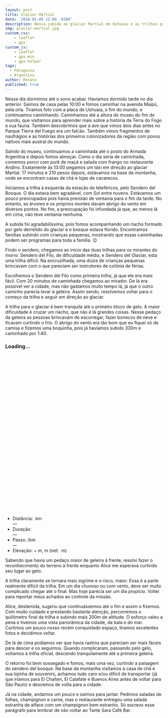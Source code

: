 ```yaml
---
layout: post
title: Glaciar Martial
date: '2018-01-09 12:00 -0300'
description: Nossa subida ao glaciar Martial em Ushuaia e as trilhas que fizemos por lá
img: glaciar-martial.jpg
custom_css:
    - leaflet
    - gpx
custom_js:
    - leaflet
    - gpx.min
    - gpx-helper
tags:
  - Patagonia
  - Argentina
author: Renato
published: true
---
```


Nesse dia dormimos até o sono acabar. Havíamos dormido tarde no dia anterior.
Saímos de casa pelas 10:00 e fomos caminhar na avenida Maipú, pela orla.
Tiramos foto com a placa de Ushuaia, o fim do mundo, e continuamos caminhando.
Caminhamos até a altura do museu do fim do mundo, que visitamos para aprender
mais sobre a história da Terra do Fogo e sua fauna. Também descobrimos que
a ave que vimos dois dias antes no Parque Tierra del Fuego era um falcão.
Também vimos fragmentos de naufrágios e as histórias dos primeiros
colonizadores da região com povos nativos mais austral do mundo.

Saindo do museu, continuamos a caminhada até o posto do Armada Argentina
e depois fomos almoçar. Como o dia seria de caminhada, comemos porco com purê
de maçã e salada com frango no restaurante Andino. Exatamente às 13:00 pegamos
um táxi em direção ao glaciar Martial. 17 minutos e 210 pesos depois, estávamos
na base da montanha, onde se encontram casas de chá e lojas de cacarecos.

Iniciamos a trilha à esquerda da estação de teleféricos, pelo Sendero del
Bosque. O dia estava bem agradável, com Sol entre nuvens. Estávamos um pouco
preocupados pois havia previsão de ventania para o fim da tarde. No entanto, as
árvores e os próprios montes davam abrigo do vento em diversos pontos. No fim,
a preocupação foi infundada já que, ao menos lá em cima, não teve ventania
nenhuma.

A subida foi agradabilíssima, pois fomos acompanhando um riacho formado por
gelo derretido do glaciar e o bosque estava florido. Encontramos famílias
subindo com crianças pequenas, mostrando que essas caminhadas podem ser
programas para toda a família. 😉

Findo o sendero, chegamos ao início das duas trilhas para os mirantes do morro:
Sendero del Filo, de dificuldade média, e Sendero del Glaciar, esta uma trilha
difícil. Na encruzilhada, uma dúzia de crianças pequenas brincavam com o que
pareciam ser instrutores de colônia de férias.

Escolhemos o Sendero del Filo como primeira trilha, já que ele era mais fácil.
Com 20 minutos de caminhada chegamos ao mirador. De lá era possível ver
a cidade, mas não gastamos muito tempo lá, já que o outro caminho parecia levar
à geleira. Assim sendo, resolvemos voltar para o começo da trilha e seguir em
direção ao glaciar.

A trilha para o glaciar é bem tranquila até o primeiro bloco de gelo. A maior
dificuldade é cruzar um riacho, que não é lá grandes coisas. Nesse pedaço da
geleira as pessoas brincavam de escorregar, fazer bonecos de neve e ficavam
curtindo o frio. O abrigo do vento era tão bom que eu fiquei só de camisa
e fizemos uma boquinha, pois já havíamos subido 330m e caminhado por 1:40.

<div class="gpx" id="gpx">
 <h3>Loading...</h3>
 <span class="start"></span>

 <div id="map" class="map leaflet-container" style="height: 500px; position:relative;"></div>

 <ul class="info">
  <li>Distância:&nbsp;<span class="distance"></span>&nbsp;km</li>&mdash; 
  <li>Duração:&nbsp;<span class="duration"></span></li>&mdash; 
  <li>Passo:&nbsp;<span class="pace"></span>/km</li>&mdash; 
  <li>Elevação:&nbsp;+<span class="elevation-gain"></span>&nbsp;m,<span class="elevation-loss"></span>&nbsp;m (net:&nbsp;<span class="elevation-net"></span>&nbsp;m)</li>
 </ul>
</div>

<script>
    var gpx = '{{site.baseurl}}/assets/gpx/2018-01-09_13-17-glaciar-martial.gpx';
    display_gpx('gpx', 'map', gpx);
</script>

Sabendo que havia um pedaço maior de geleira à frente, resolvi fazer
o reconhecimento do terreno à frente enquanto Alice me esperava curtindo seu
lugar ao gelo.

A trilha claramente se tornara mais ingrime e o risco, maior. Essa é a parte
realmente difícil da trilha. Em um dia chuvoso ou com vento, deve ser muito
complicado chegar até o final. Mas hoje parecia ser um dia propício. Voltei
para reportar meus achados ao controle da missão.

Alice, destemida, sugeriu que continuássemos até o fim e assim o fizemos. Com
muito cuidado e prestando bastante atenção, percorremos o quilômetro final da
trilha e subindo mais 200m de altitude. O esforço valeu a pena e tivemos uma
vista panorâmica da cidade, da baía e do mar. Curtimos um pouco nosso recém
conquistado espaço, tiramos excelentes fotos e decidimos voltar.

De lá de cima podíamos ver que havia rastros que pareciam ser mais fáceis para
descer e os seguimos. Quando complicaram, passando pelo gelo, voltamos à trilha
oficial, descendo tranquilamente até a primeira geleira.

O retorno foi bem sossegado e fomos, mais uma vez, curtindo a paisagem do
sendero del bosque. Na base da montanha visitamos a casa de chá e sua lojinha
de souvenirs, achamos tudo caro e/ou difícil de transportar (já que iríamos
para El Chalten, El Calafate e Buenos Aires antes de voltar para São Paulo)
e descemos de volta para a cidade.

Já na cidade, andamos um pouco e saímos para jantar. Pedimos saladas de folhas,
champignon e carne, mas o restaurante entregou uma salada estranha de alface
com um champignon bem estranho. Só escrevo esse parágrafo para lembrar de não
voltar ao Tante Sara Café Bar.
